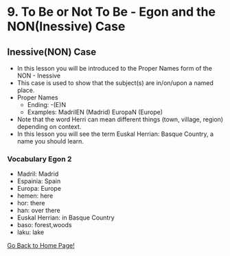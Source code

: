 # 9. To Be or Not To Be - Egon and the NON(Inessive) Case

## Inessive(NON) Case
* In this lesson you will be introduced to the Proper Names form of the NON - Inessive
* This case is used to show that the subject(s) are in/on/upon a named place.
* Proper Names
    *   Ending: -(E)N
    *   Examples: MadrilEN (Madrid) EuropaN (Europe)
* Note that the word Herri can mean different things (town, village, region) depending on context.
* In this lesson you will see the term Euskal Herrian: Basque Country, a name you should learn.

### Vocabulary Egon 2
* Madril: Madrid
* Espainia: Spain
* Europa: Europe
* hemen: here
* hor: there
* han: over there
* Euskal Herrian: in Basque Country
* baso: forest,woods
* laku: lake


[ Go Back to Home Page!](..)

